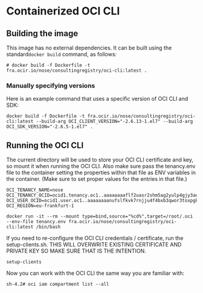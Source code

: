 # Containerized OCI CLI

## Building the image

This image has no external dependencies. It can be built using the standard`docker build` command, as follows: 

```
# docker build -f Dockerfile -t fra.ocir.io/nose/consultingregistry/oci-cli:latest .
```

### Manually specifying versions

Here is an example command that uses a specific version of OCI CLI and SDK:

```
docker build -f Dockerfile -t fra.ocir.io/nose/consultingregistry/oci-cli:latest --build-arg OCI_CLIENT_VERSION="-2.6.13-1.el7" --build-arg OCI_SDK_VERSION="-2.6.5-1.el7" .
```

## Running the OCI CLI

The current directory will be used to store your OCI CLI certificate and key, so mount it when running the OCI CLI.
Also make sure pass the tenancy.env file to the container setting the properties within that file as ENV variables in the container.
(Make sure to set proper values for the entries in that file.)
```
OCI_TENANCY_NAME=nose
OCI_TENANCY_OCID=ocid1.tenancy.oc1..aaaaaaaaflf2uasr2shm5ag2yulp4gjy3aoqvwvvbcmvuk52fndnkps3byra
OCI_USER_OCID=ocid1.user.oc1..aaaaaaaanufslfkvk7rnjju4f4bxb3qwor3toxpgkzev6uupomqwgjxpxhda
OCI_REGION=eu-frankfurt-1
```

```
docker run -it --rm --mount type=bind,source="%cd%",target=/root/.oci --env-file tenancy.env fra.ocir.io/nose/consultingregistry/oci-cli:latest /bin/bash
```

If you need to re-configure the OCI CLI credentials / certificate, run the setup-clients.sh.
THIS WILL OVERWRITE EXISTING CERTIFICATE AND PRIVATE KEY SO MAKE SURE THAT IS THE INTENTION.
```
setup-clients
```

Now you can work with the OCI CLI the same way you are familiar with:

```
sh-4.2# oci iam compartment list --all
```
